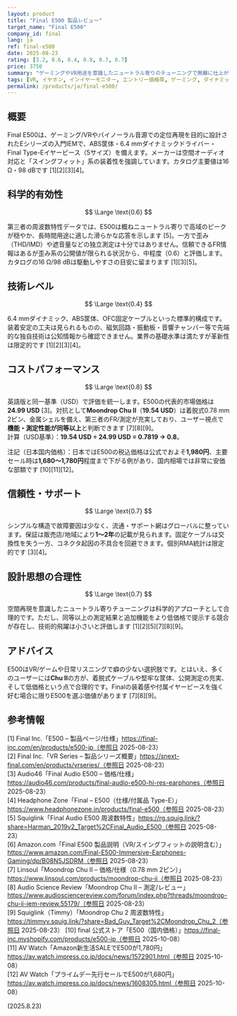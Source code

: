 ```yaml
---
layout: product
title: "Final E500 製品レビュー"
target_name: "Final E500"
company_id: final
lang: ja
ref: final-e500
date: 2025-08-23
rating: [3.2, 0.6, 0.4, 0.8, 0.7, 0.7]
price: 3750
summary: "ゲーミングやVR用途を意識したニュートラル寄りのチューニングで無難に仕上がっていますが、強力な測定データと付加機能を持つ低価格機に押されています"
tags: [VR, イヤホン, インイヤーモニター, エントリー価格帯, ゲーミング, ダイナミックドライバー]
permalink: /products/ja/final-e500/
---
```

## 概要

Final E500は、ゲーミング/VRやバイノーラル音源での定位再現を目的に設計されたEシリーズの入門IEMで、ABS筐体・6.4 mmダイナミックドライバー・Final Type-Eイヤーピース（5サイズ）を備えます。メーカーは空間オーディオ対応と「スイングフィット」系の装着性を強調しています。カタログ主要値は16 Ω・98 dBです [1][2][3][4]。

## 科学的有効性

$$ \Large \text{0.6} $$

第三者の周波数特性データでは、E500は概ねニュートラル寄りで高域のピークが穏やか、長時間用途に適した滑らかな応答を示します [5]。一方で歪み（THD/IMD）や遮音量などの独立測定は十分ではありません。信頼できるFR情報はあるが歪み系の公開値が限られる状況から、中程度（0.6）と評価します。カタログの16 Ω/98 dBは駆動しやすさの目安に留まります [1][3][5]。

## 技術レベル

$$ \Large \text{0.4} $$

6.4 mmダイナミック、ABS筐体、OFC固定ケーブルといった標準的構成です。装着安定の工夫は見られるものの、磁気回路・振動板・音響チャンバー等で先端的な独自技術は公知情報から確認できません。業界の基礎水準は満たすが革新性は限定的です [1][2][3][4]。

## コストパフォーマンス

$$ \Large \text{0.8} $$

英語版と同一基準（USD）で評価を統一します。E500の代表的市場価格は **24.99 USD** [3]。対抗として**Moondrop Chu II**（**19.54 USD**）は着脱式0.78 mm 2ピン、金属シェルを備え、第三者のFR/測定が充実しており、ユーザー視点で**機能・測定性能が同等以上**と判断できます [7][8][9]。  
計算（USD基準）：**19.54 USD ÷ 24.99 USD = 0.7819 → 0.8**。

注記（日本国内価格）：日本ではE500の税込価格は公式でおよそ**1,980円**、主要セール時は**1,680〜1,780円**程度まで下がる例があり、国内相場では非常に安価な部類です [10][11][12]。

## 信頼性・サポート

$$ \Large \text{0.7} $$

シンプルな構造で故障要因は少なく、流通・サポート網はグローバルに整っています。保証は販売店/地域により**1〜2年**の記載が見られます。固定ケーブルは交換性を失う一方、コネクタ起因の不具合を回避できます。個別RMA統計は限定的です [3][4]。

## 設計思想の合理性

$$ \Large \text{0.7} $$

空間再現を意識したニュートラル寄りチューニングは科学的アプローチとして合理的です。ただし、同等以上の測定結果と追加機能をより低価格で提示する競合が存在し、技術的飛躍は小さいと評価します [1][2][5][7][8][9]。

## アドバイス

E500はVR/ゲームや日常リスニングで癖の少ない選択肢です。とはいえ、多くのユーザーには**Chu II**の方が、着脱式ケーブルや堅牢な筐体、公開測定の充実、そして低価格という点で合理的です。Finalの装着感や付属イヤーピースを強く好む場合に限りE500を選ぶ価値があります [7][8][9]。

## 参考情報

[1] Final Inc.「E500 – 製品ページ/仕様」https://final-inc.com/en/products/e500-jp（参照日 2025-08-23）  
[2] Final Inc.「VR Series – 製品シリーズ概要」https://snext-final.com/en/products/vrseries/（参照日 2025-08-23）  
[3] Audio46「Final Audio E500 – 価格/仕様」https://audio46.com/products/final-audio-e500-hi-res-earphones（参照日 2025-08-23）  
[4] Headphone Zone「Final – E500（仕様/付属品 Type-E）」https://www.headphonezone.in/products/final-e500（参照日 2025-08-23）  
[5] Squiglink「Final Audio E500 周波数特性」https://rg.squig.link/?share=Harman_2019v2_Target%2CFinal_Audio_E500（参照日 2025-08-23）  
[6] Amazon.com「Final E500 製品説明（VR/スイングフィットの説明含む）」https://www.amazon.com/Final-E500-Immersive-Earphones-Gaming/dp/B08N5JSDRM（参照日 2025-08-23）  
[7] Linsoul「Moondrop Chu II – 価格/仕様（0.78 mm 2ピン）」https://www.linsoul.com/products/moondrop-chu-ii（参照日 2025-08-23）  
[8] Audio Science Review「Moondrop Chu II – 測定/レビュー」https://www.audiosciencereview.com/forum/index.php?threads/moondrop-chu-ii-iem-review.55179/（参照日 2025-08-23）  
[9] Squiglink（Timmy）「Moondrop Chu 2 周波数特性」https://timmyv.squig.link/?share=Bad_Guy_Target%2CMoondrop_Chu_2（参照日 2025-08-23）
[10] final 公式ストア「E500（国内価格）」https://final-inc.myshopify.com/products/e500-jp（参照日 2025-10-08）  
[11] AV Watch「Amazon新生活SALEでE500が1,780円」https://av.watch.impress.co.jp/docs/news/1572901.html（参照日 2025-10-08）  
[12] AV Watch「プライムデー先行セールでE500が1,680円」https://av.watch.impress.co.jp/docs/news/1608305.html（参照日 2025-10-08）

(2025.8.23)

